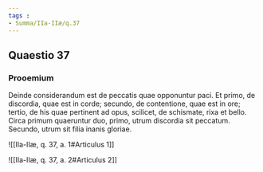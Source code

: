 ```yaml
---
tags : 
- Summa/IIa-IIæ/q.37
---
```


## Quaestio 37

### Prooemium

Deinde considerandum est de peccatis quae opponuntur paci. Et primo, de discordia, quae est in corde; secundo, de contentione, quae est in ore; tertio, de his quae pertinent ad opus, scilicet, de schismate, rixa et bello. Circa primum quaeruntur duo, primo, utrum discordia sit peccatum. Secundo, utrum sit filia inanis gloriae.

![[IIa-IIæ, q. 37, a. 1#Articulus 1]]

![[IIa-IIæ, q. 37, a. 2#Articulus 2]]

